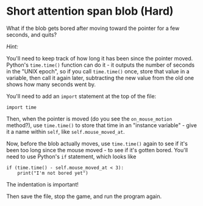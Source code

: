 
# Short attention span blob (Hard)

What if the blob gets bored after moving toward the 
pointer for a few seconds, and quits?

*Hint:*

You'll need to keep track of how long it has been since 
the pointer moved.  Python's `time.time()` function can do 
it - it outputs the number of seconds in the "UNIX epoch", 
so if you call `time.time()` once, store that value in a 
variable, then call it again later, subtracting the new 
value from the old one shows how many seconds went by.

You'll need to add an `import` statement at the top of the 
file:

    import time 

Then, when the pointer is moved (do you see the 
`on_mouse_motion` method?), use `time.time()` to store that 
time in an "instance variable" - give it a name within `self`, 
like `self.mouse_moved_at`.

Now, before the blob actually moves, use `time.time()` again 
to see if it's been too long since the mouse moved - to see 
if it's gotten bored.  You'll need to use Python's `if` 
statement, which looks like 

    if (time.time() - self.mouse_moved_at < 3):
        print("I'm not bored yet")

The indentation is important!

Then save the file, stop the game, and run the program again.

